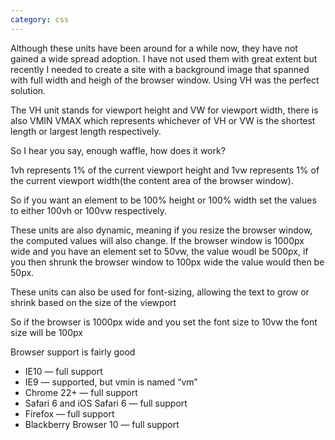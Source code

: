 ```yaml
---
category: css
---
```


Although these units have been around for a while now, they have not gained a wide spread adoption. I have not used them with great extent but recently I needed to create a site with a background image that spanned with full width and heigh of the browser window. Using VH was the perfect solution.

The VH unit stands for viewport height and VW for viewport width, there is also VMIN VMAX which represents whichever of VH or VW is the shortest length or largest length respectively.

So I hear you say, enough waffle, how does it work?

1vh represents 1% of the current viewport height and 1vw represents 1% of the current viewport width(the content area of the browser window).

So if you want an element to be 100% height or 100% width set the values to either 100vh or 100vw respectively.

These units are also dynamic, meaning if you resize the browser window, the computed values will also change. If the browser window is 1000px wide and you have an element set to 50vw, the value woudl be 500px, if you then shrunk the browser window to 100px wide the value would then be 50px.

<!-- View the example -->

These units can also be used for font-sizing, allowing the text to grow or shrink based on the size of the viewport

So if the browser is 1000px wide and you set the font size to 10vw the font size will be 100px

<!-- View the example (change botht the browser width and heigh to see the font sizes change) -->

Browser support is fairly good

- IE10 — full support
- IE9 — supported, but vmin is named “vm”
- Chrome 22+ — full support
- Safari 6 and iOS Safari 6 — full support
- Firefox — full support
- Blackberry Browser 10 — full support